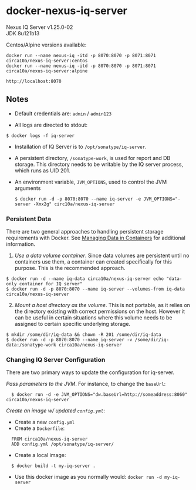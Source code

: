 # docker-nexus-iq-server
Nexus IQ Server v1.25.0-02  
JDK 8u121b13

Centos/Alpine versions available:

`docker run --name nexus-iq -itd -p 8070:8070 -p 8071:8071 circa10a/nexus-iq-server:centos`   
`docker run --name nexus-iq -itd -p 8070:8070 -p 8071:8071 circa10a/nexus-iq-server:alpine` 

`http://localhost:8070`

## Notes

* Default credentials are: `admin` / `admin123`

* All logs are directed to stdout:

```
$ docker logs -f iq-server
```

* Installation of IQ Server is to `/opt/sonatype/iq-server`.  

* A persistent directory, `/sonatype-work`, is used for report and DB storage.
  This directory needs to be writable by the IQ server process, which runs as
  UID 201.

* An environment variable, `JVM_OPTIONS`, used to control the JVM arguments

  ```
  $ docker run -d -p 8070:8070 --name iq-server -e JVM_OPTIONS="-server -Xmx2g" circ10a/nexus-iq-server
  ```


### Persistent Data

There are two general approaches to handling persistent storage requirements
with Docker. See [Managing Data in Containers](https://docs.docker.com/userguide/dockervolumes/)
for additional information.

  1. *Use a data volume container*.  Since data volumes are persistent
  until no containers use them, a container can created specifically for 
  this purpose.  This is the recommended approach.  

  ```
  $ docker run -d --name iq-data circa10a/nexus-iq-server echo "data-only container for IQ server"
  $ docker run -d -p 8070:8070 --name iq-server --volumes-from iq-data circa10a/nexus-iq-server
  ```

  2. *Mount a host directory as the volume*.  This is not portable, as it
  relies on the directory existing with correct permissions on the host.
  However it can be useful in certain situations where this volume needs
  to be assigned to certain specific underlying storage.  

  ```
  $ mkdir /some/dir/iq-data && chown -R 201 /some/dir/iq-data
  $ docker run -d -p 8070:8070 --name iq-server -v /some/dir/iq-data:/sonatype-work circa10a/nexus-iq-server
  ```

### Changing IQ Server Configuration

There are two primary ways to update the configuration for iq-server. 

*Pass parameters to the JVM*.  For instance, to change the `baseUrl`:

```
  $ docker run -d -e JVM_OPTIONS="dw.baseUrl=http://someaddress:8060" circa10a/nexus-iq-server
```

*Create an image w/ updated `config.yml`*:

* Create a new `config.yml`
* Create a `Dockerfile`:
```
  FROM circa10a/nexus-iq-server
  ADD config.yml /opt/sonatype/iq-server/
```
* Create a local image:
```
  $ docker build -t my-iq-server .
```
* Use this docker image as you normally would: `docker run -d my-iq-server`


